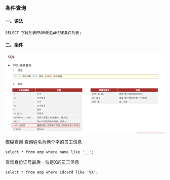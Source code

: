 ### 条件查询
#### 一、语法
```
SELECT 字段列表FROM表名WHERE条件列表;
```
#### 二、条件
![](./dql-imgs/where-condition.jpg)

模糊查询
查询姓名为两个字的员工信息
```
select * from emp where name like '__';
```
查询身份证号最后一位是X的员工信息
```
select * from emp where idcard like '%X';
```